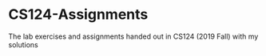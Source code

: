 # CS124-Assignments
The lab exercises and assignments handed out in CS124 (2019 Fall) with my solutions
